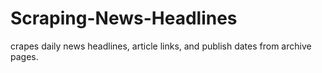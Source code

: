 # Scraping-News-Headlines
crapes daily news headlines, article links, and publish dates from archive pages.
